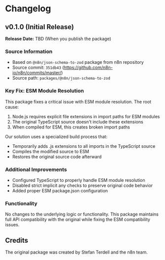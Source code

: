 # Changelog

## v0.1.0 (Initial Release)

**Release Date:** TBD (When you publish the package)

### Source Information
- Based on `@n8n/json-schema-to-zod` package from n8n repository
- Source commit: `351db43` (https://github.com/n8n-io/n8n/commits/master/)
- Source path: `packages/@n8n/json-schema-to-zod`

### Key Fix: ESM Module Resolution

This package fixes a critical issue with ESM module resolution. The root cause:

1. Node.js requires explicit file extensions in import paths for ESM modules
2. The original TypeScript source doesn't include these extensions
3. When compiled for ESM, this creates broken import paths

Our solution uses a specialized build process that:
- Temporarily adds .js extensions to all imports in the TypeScript source
- Compiles the modified source to ESM
- Restores the original source code afterward

### Additional Improvements

- Configured TypeScript to properly handle ESM module resolution
- Disabled strict implicit any checks to preserve original code behavior
- Added proper ESM package.json configuration

### Functionality

No changes to the underlying logic or functionality. This package maintains full API compatibility with the original while fixing the ESM compatibility issues.

## Credits
The original package was created by Stefan Terdell and the n8n team.
